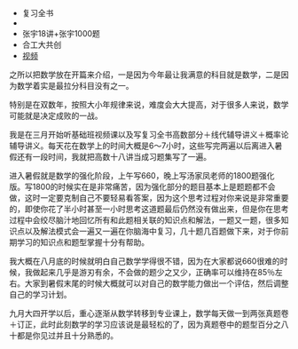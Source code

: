 * 复习全书
* 
* 张宇18讲+张宇1000题
* 合工大共创
* [视频](http://kyxz.ys168.com/)

之所以把数学放在开篇来介绍，一是因为今年最让我满意的科目就是数学，二是因为数学着实是最拉分科目没有之一。

特别是在双数年，按照大小年规律来说，难度会大大提高，对于很多人来说，数学可能就是决定成败的一战。

我是在三月开始听基础班视频课以及写复习全书高数部分＋线代辅导讲义＋概率论辅导讲义。每天花在数学上的时间大概是6～7小时，这些写完两遍以后离进入暑假还有一段时间，我就把高数十八讲当成习题集写了一遍。

进入暑假就是数学的强化阶段，上午写660，晚上写汤家凤老师的1800题强化版。写1800的时候实在是非常痛苦，因为强化部分的题目基本上是题题都不会做，这时一定要克制自己不要轻易看答案，因为这个思考过程对你来说是非常重要的，即使你花了半小时甚至一小时思考这道题最后仍然没有做出来，但是你在思考过程中会绞尽脑汁地回忆所有和此题相关联的知识点和解法，一题又一题，很多知识点以及解法模式会一遍又一遍在你脑海中复习，几十题几百题做下来，对于你前期学习的知识点和题型掌握十分有帮助。

我大概在八月底的时候就明白自己数学学得很不错，因为在大家都说660很难的时候，我做起来几乎是游刃有余，不会做的题少之又少，正确率可以维持在85％左右。大家到暑假末尾的时候大概就可以对自己的数学能力做出一个评估，然后调整自己的学习计划。

九月大四开学以后，重心逐渐从数学转移到专业课上，数学每天做一到两张真题卷＋订正，此时此刻数学的学习应该说是最轻松的了，因为真题卷中的题型百分之八十都是你见过并且十分熟悉的。
